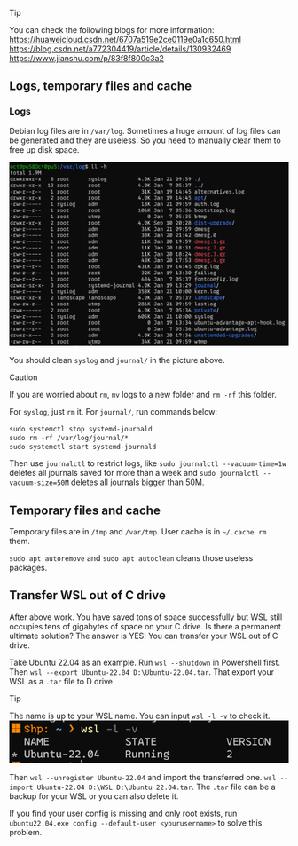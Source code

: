 >[!TIP]
>You can check the following blogs for more information:
>https://huaweicloud.csdn.net/6707a519e2ce0119e0a1c650.html
>https://blog.csdn.net/a772304419/article/details/130932469
>https://www.jianshu.com/p/83f8f800c3a2

## Logs, temporary files and cache
### Logs
Debian log files are in `/var/log`. Sometimes a huge amount of log files can be generated and they are useless. So you need to manually clear them to free up disk space.

![](/assets/Linux/2.4%20No,%20the%20C%20drive%20is%20almost%20full!/1.png)

You should clean `syslog` and `journal/` in the picture above.

> [!CAUTION]
> If you are worried about `rm`, `mv` logs to a new folder and `rm -rf` this folder.

For `syslog`, just `rm` it. For `journal/`, run commands below:

```
sudo systemctl stop systemd-journald
sudo rm -rf /var/log/journal/*
sudo systemctl start systemd-journald
```

Then use `journalctl` to restrict logs, like  `sudo journalctl --vacuum-time=1w` deletes all journals saved for more than a week and `sudo journalctl --vacuum-size=50M` deletes all journals bigger than 50M.

## Temporary files and cache
Temporary files are in `/tmp` and `/var/tmp`. User cache is in  `~/.cache`. `rm` them.

`sudo apt autoremove` and `sudo apt autoclean` cleans those useless packages.

## Transfer WSL out of C drive
After above work. You have saved tons of space successfully but WSL still occupies tens of gigabytes of space on your C drive. Is there a permanent ultimate solution? The answer is YES! You can transfer your WSL out of C drive.

Take Ubuntu 22.04 as an example. Run `wsl --shutdown` in Powershell first. Then `wsl --export Ubuntu-22.04 D:\Ubuntu-22.04.tar`. That export your WSL as a `.tar` file to D drive.

> [!TIP]
> The name is up to your WSL name. You can input `wsl -l -v` to check it.
> ![](/assets/Linux/2.4%20No,%20the%20C%20drive%20is%20almost%20full!/2.png)

Then `wsl --unregister Ubuntu-22.04` and import the transferred one. `wsl --import Ubuntu-22.04 D:\WSL D:\Ubuntu 22.04.tar`. The `.tar` file can be a backup for your WSL or you can also delete it.

If you find your user config is missing and only root exists, run `ubuntu22.04.exe config --default-user <yourusername>` to solve this problem.
